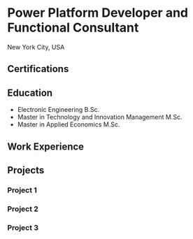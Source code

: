 # Power Platform Developer and Functional Consultant
New York City, USA

## Certifications

## Education
- Electronic Engineering B.Sc.
- Master in Technology and Innovation Management M.Sc.
- Master in Applied Economics M.Sc.

## Work Experience

## Projects

### Project 1

### Project 2

### Project 3
